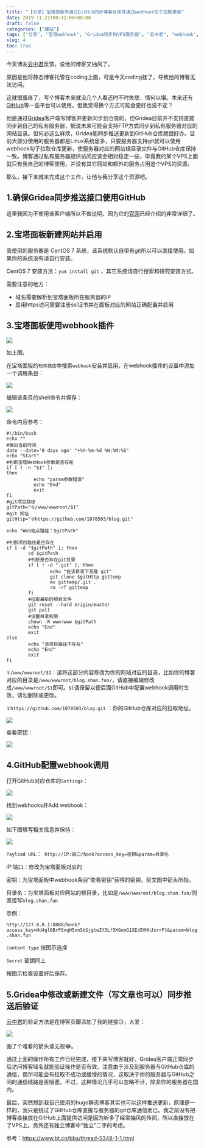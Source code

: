 ```yaml
---
title: "【分享】宝塔面板中通过GitHub同步博客仓库并通过webhook勾子拉取更新"
date: 2019-11-21T00:42:00+08:00
draft: false
categories: ["建站"]
tags: ["分享", "宝塔webhook", "Gridea同步到VPS服务器", "云中君", "webhook", "github", "Gridea"]
slug: 4
toc: true
---
```


今天博友[云中君](https://blog.shanbu.fun/)反馈，说他的博客又抽风了。

原因是他将静态博客托管在coding上面，可是今天coding挂了，导致他的博客无法访问。

这就很蛋疼了，写个博客本来就没几个人看还时不时失联，情何以堪。本来还有[GitHub](https://github.com/)等一些平台可以使用，但我觉得换个方式可能会更好也说不定？

他是通过[Gridea](https://gridea.dev/)客户端写博客并更新同步到仓库的，但Gridea目前并不支持直接同步到自己的私有服务器，据说未来可能会支持FTP方式同步到私有服务器对应的网站目录。但何必这么麻烦，Gridea能同步推送更新到GitHub仓库就很好办。目前大部分使用的服务器都是Linux系统居多，只要服务器支持git就可以使用webhook勾子拉取仓库更新，使服务器对应的网站根目录文件与GitHub仓库保持一致。博客通过私有服务器提供访问应该会相对稳定一些，毕竟我的某个VPS上面就只有我自己的博客使用，并没有其它网站和额外的服务占用这个VPS的资源。

那么，接下来就来完成这个工作，让他与我分享这个资源吧。

## 1.确保Gridea同步推送接口使用GitHub

这里我因为不使用该客户端所以不做说明，因为它的[官网](https://gridea.dev/)已经介绍的非常详细了。

## 2.宝塔面板新建网站并启用

我使用的服务器是 CentOS 7 系统，该系统默认自带有git所以可以直接使用。如果你的系统没有请自行安装。

CentOS 7 安装方法：`yum install git` ，其它系统请自行搜索和研究安装方式。

需要注意的地方：

- 域名需要解析到宝塔面板所在服务器的IP
- 启用https访问需要注册ssl证书并在面板对应的网站正确配置并启用

## 3.宝塔面板使用webhook插件

![](https://img.1078503.org/imgs/2019/11/c3fe9bfa4196d113.png)

如上图。

在宝塔面板的`软件商店`中搜索`webhook`安装并启用，在webhook插件的设置中添加一个调用条目：

![](https://img.1078503.org/imgs/2019/11/12fecd83901de133.png)

编辑该条目的shell命令并保存：

![](https://img.1078503.org/imgs/2019/11/fd3c9d3f1af3ef16.png)

命令内容参考：

```shell
#!/bin/bash
echo ""
#输出当前时间
date --date='0 days ago' "+%Y-%m-%d %H:%M:%S"
echo "Start"
#判断宝塔WebHook参数是否存在
if [ ! -n "$1" ];
then
          echo "param参数错误"
          echo "End"
          exit
fi
#git项目路径
gitPath="①/www/wwwroot/$1"
#git 网址
gitHttp="②https://github.com/1078503/blog.git"

echo "Web站点路径：$gitPath"

#判断项目路径是否存在
if [ -d "$gitPath" ]; then
        cd $gitPath
        #判断是否存在git目录
        if [ ! -d ".git" ]; then
                echo "在该目录下克隆 git"
                git clone $gitHttp gittemp
                mv gittemp/.git .
                rm -rf gittemp
        fi
        #拉取最新的项目文件
        git reset --hard origin/master
        git pull
        #设置目录权限
        chown -R www:www $gitPath
        echo "End"
        exit
else
        echo "该项目路径不存在"
        echo "End"
        exit
fi
```

`①/www/wwwroot/$1`：请将这部分内容修改为你的网站对应的目录，比如你的博客对应的目录是`/www/wwwroot/blog.shan.fun/`，请直接编辑修改成`/www/wwwroot/$1`即可。`$1`请保留以便后面GitHub中配置webhook调用时生效，请勿删除或更改。

`②https://github.com/1078503/blog.git` ：你的GitHub仓库对应的拉取地址。

![](https://img.1078503.org/imgs/2019/11/fdb87be7a455883c.png)

查看密钥：

![](https://img.1078503.org/imgs/2019/11/faf73f831b0ce66e.png)

## 4.GitHub配置webhook调用

打开GitHub对应仓库的`Settings`：

![](https://img.1078503.org/imgs/2019/11/ef2f6ddf8ec3c79a.png)

找到webhooks并Add webhook：

![](https://img.1078503.org/imgs/2019/11/de16c8f206705c3d.png)

如下图填写相关信息并保持：

![](https://img.1078503.org/imgs/2019/11/decba050e45dffa7.png)

`Payload URL`：` http://IP:端口/hook?access_key=密钥&param=目录名`

IP:端口：修改为宝塔面板对应的

密钥：为宝塔面板中webhook条目“查看密钥”获得的密钥，前文图中箭头所指。

目录名：为宝塔面板对应网站的根目录，比如是`/www/wwwroot/blog.shan.fun/`则直接写`blog.shan.fun`

示例：

`http://127.0.0.1:8888/hook?access_key=Hd4gl6BrPSvqH5vnSbSjgtwIY3Lf5KGomG1XEd5VHhJxrrFt&param=blog.shan.fun`

`Content type` 按图示选择

`Secret` 密钥同上

按图示检查设置好后保存。

## 5.Gridea中修改或新建文件（写文章也可以）同步推送后验证

[云中君](https://blog.shanbu.fun/)的验证方法是在博客页脚添加了我的链接😏，大爱：

![](https://img.1078503.org/imgs/2019/11/37ad8cf5521924b0.png)

画了个难看的箭头请无视😂。

通过上面的操作所有工作已经完成，接下来写博客就好。Gridea客户端正常同步后访问博客域名就能验证操作是否有效。注意由于涉及到服务器与GitHub仓库的通信，偶尔可能会有拉取不成功或缓慢的情况，这取决于你的服务器与GitHub之间的通信线路是否阻塞。不过，这种情况几乎可以忽略不计，除非你的服务器在国内。

最后，突然想到我自己使用的hugo静态博客其实也可以这样推送更新，原理是一样的，我只是绕过了GitHub仓库直接与服务器的git仓库通信而已。我之前没有把博客直接放在GitHub上面提供访问是因为听多了经常抽风的传闻，所以直接放在了VPS上。另外还有独立博客中“独立”二字的考虑。

参考：https://www.bt.cn/bbs/thread-5348-1-1.html
